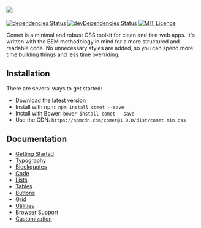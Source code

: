 # [<img src="http://i.imgur.com/x8MvsGz.png" />](https://marcbruederlin.github.io/comet/)

[![dependencies Status](https://david-dm.org/marcbruederlin/comet/status.svg)](https://david-dm.org/marcbruederlin/comet) [![devDependencies Status](https://david-dm.org/marcbruederlin/comet/dev-status.svg)](https://david-dm.org/marcbruederlin/comet?type=dev) [![MIT Licence](https://badges.frapsoft.com/os/mit/mit.svg?v=103)](https://github.com/marcbruederlin/comet/blob/master/LICENSE)   

Comet is a minimal and robust CSS toolkit for clean and fast web apps. 
It's written with the BEM methodology in mind for a more structured and 
readable code. No unnecessary styles are added, so you can spend more 
time building things and less time overriding.

## Installation
There are several ways to get started:
- [Download the latest version](https://github.com/marcbruederlin/comet/archive/master.zip)
- Install with npm: `npm install comet --save`
- Install with Bower: `bower install comet --save`
- Use the CDN: `https://npmcdn.com/comet@1.0.0/dist/comet.min.css`

## Documentation
- [Getting Started](https://marcbruederlin.github.io/comet/#getting-started)
- [Typography](https://marcbruederlin.github.io/comet/#typography)
- [Blockquotes](https://marcbruederlin.github.io/comet/#blockquotes)
- [Code](https://marcbruederlin.github.io/comet/#code)
- [Lists](https://marcbruederlin.github.io/comet/#lists)
- [Tables](https://marcbruederlin.github.io/comet/#tables)
- [Buttons](https://marcbruederlin.github.io/comet/#buttons)
- [Grid](https://marcbruederlin.github.io/comet/#grid-system)
- [Utilities](https://marcbruederlin.github.io/comet/#utilities)
- [Browser Support](https://marcbruederlin.github.io/comet/#support)
- [Customization](https://marcbruederlin.github.io/comet/#customization)